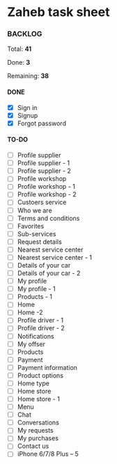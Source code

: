 # Zaheb task sheet
### BACKLOG
Total: **41**

Done: **3**

Remaining: **38**
#### DONE
- [x] Sign in
- [x] Signup
- [x] Forgot password

#### TO-DO
- [ ] Profile supplier
- [ ] Profile supplier - 1
- [ ] Profile supplier - 2
- [ ] Profile workshop
- [ ] Profile workshop - 1
- [ ] Profile workshop - 2
- [ ] Custoers service
- [ ] Who we are
- [ ] Terms and conditions
- [ ] Favorites
- [ ] Sub-services
- [ ] Request details
- [ ] Nearest service center
- [ ] Nearest service center - 1
- [ ] Details of your car 
- [ ] Details of your car - 2
- [ ] My profile
- [ ] My profile - 1
- [ ] Products - 1
- [ ] Home
- [ ] Home -2
- [ ] Profile driver - 1
- [ ] Profile driver  - 2
- [ ] Notifications
- [ ] My offser
- [ ] Products
- [ ] Payment
- [ ] Payment information
- [ ] Product options
- [ ] Home type
- [ ] Home store
- [ ] Home store - 1 
- [ ] Menu
- [ ] Chat
- [ ] Conversations
- [ ] My requests
- [ ] My purchases
- [ ] Contact us
- [ ] iPhone 6/7/8 Plus – 5
